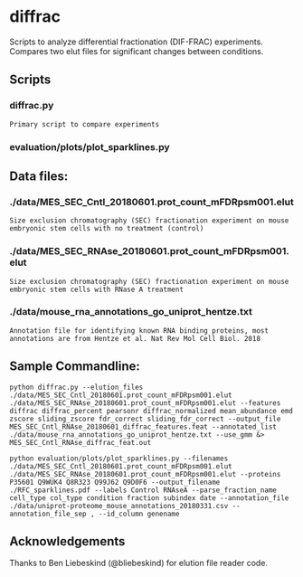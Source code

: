 # diffrac
Scripts to analyze differential fractionation (DIF-FRAC) experiments. Compares two elut files for significant changes between conditions. 

## Scripts
### diffrac.py
    Primary script to compare experiments
### evaluation/plots/plot_sparklines.py

## Data files:
### ./data/MES_SEC_Cntl_20180601.prot_count_mFDRpsm001.elut 
    Size exclusion chromatography (SEC) fractionation experiment on mouse embryonic stem cells with no treatment (control)

### ./data/MES_SEC_RNAse_20180601.prot_count_mFDRpsm001.elut
    Size exclusion chromatography (SEC) fractionation experiment on mouse embryonic stem cells with RNase A treatment

### ./data/mouse_rna_annotations_go_uniprot_hentze.txt
    Annotation file for identifying known RNA binding proteins, most annotations are from Hentze et al. Nat Rev Mol Cell Biol. 2018 

## Sample Commandline:

```
python diffrac.py --elution_files ./data/MES_SEC_Cntl_20180601.prot_count_mFDRpsm001.elut ./data/MES_SEC_RNAse_20180601.prot_count_mFDRpsm001.elut --features diffrac diffrac_percent pearsonr diffrac_normalized mean_abundance emd zscore sliding_zscore fdr_correct sliding_fdr_correct --output_file MES_SEC_Cntl_RNAse_20180601_diffrac_features.feat --annotated_list ./data/mouse_rna_annotations_go_uniprot_hentze.txt --use_gmm &> MES_SEC_Cntl_RNAse_diffrac_feat.out
```

```
python evaluation/plots/plot_sparklines.py --filenames ./data/MES_SEC_Cntl_20180601.prot_count_mFDRpsm001.elut ./data/MES_SEC_RNAse_20180601.prot_count_mFDRpsm001.elut --proteins P35601 Q9WUK4 Q8R323 Q99J62 Q9D0F6 --output_filename ./RFC_sparklines.pdf --labels Control RNAseA --parse_fraction_name cell_type col_type condition fraction subindex date --annotation_file ./data/uniprot-proteome_mouse_annotations_20180331.csv --annotation_file_sep , --id_column genename
```

## Acknowledgements

Thanks to Ben Liebeskind (@bliebeskind) for elution file reader code. 

